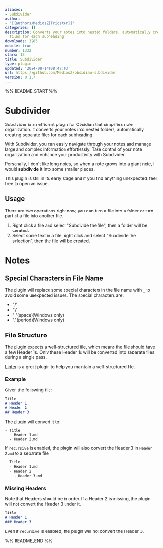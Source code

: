 ```yaml
---
aliases:
- Subdivider
author:
- '[[authors/MediosZ|Tricster]]'
categories: []
description: Converts your notes into nested folders, automatically creating separate
  files for each subheading.
downloads: 3285
mobile: true
number: 1332
stars: 13
title: Subdivider
type: plugin
updated: '2024-08-14T08:47:03'
url: https://github.com/MediosZ/obsidian-subdivider
version: 0.1.7
---
```


%% README_START %%

# Subdivider

Subdivider is an efficient plugin for Obsidian that simplifies note organization. 
It converts your notes into nested folders, automatically creating separate files for each subheading. 

With Subdivider, you can easily navigate through your notes and manage large and complex information effortlessly. Take control of your note organization and enhance your productivity with Subdivider.

Personally, I don't like long notes, so when a note grows into a giant note, I would **subdivide** it into some smaller pieces.

This plugin is still in its early stage and if you find anything unexpected, feel free to open an issue.



## Usage

There are two operations right now, you can turn a file into a folder or turn part of a file into another file.

1. Right click a file and select "Subdivide the file", then a folder will be created.
2. Select some text in a file, right click and select "Subdivide the selection", then the file will be created.

# Notes

## Special Characters in File Name

The plugin will replace some special characters in the file name with `_` to avoid some unexpected issues. The special characters are:

- "/"
- "\\"
- " "(space)(Windows only)
- "."(period)(Windows only)

## File Structure

The plugin expects a well-structured file, which means the file should have a few Header 1s. Only these Header 1s will be converted into separate files during a single pass. 

[Linter](https://github.com/platers/obsidian-linter) is a great plugin to help you maintain a well-structured file.

### Example

Given the following file:

```markdown
Title
# Header 1
# Header 2
## Header 3
```

The plugin will convert it to:

```
- Title
  - Header 1.md
  - Header 2.md
```

If `recursive` is enabled, the plugin will also convert the Header 3 in `Header 2.md` to a separate file.

```markdown
- Title
  - Header 1.md
  - Header 2
    - Header 3.md
```

### Missing Headers

Note that Headers should be in order. If a Header 2 is missing, the plugin will not convert the Header 3 under it.

```markdown
Title
# Header 1
### Header 3
```

Even if `recursive` is enabled, the plugin will not convert the Header 3.




%% README_END %%